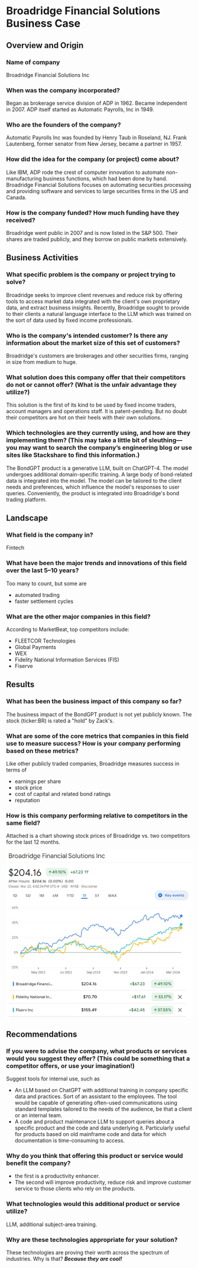# Broadridge Financial Solutions Business Case

## Overview and Origin

### Name of company
Broadridge Financial Solutions Inc

### When was the company incorporated?
Began as brokerage service division of ADP in 1962.  Became independent in 2007. ADP itself started as Automatic Payrolls, Inc in 1949.

### Who are the founders of the company?
Automatic Payrolls Inc was founded by Henry Taub in Roseland, NJ.  Frank Lautenberg, former senator from New Jersey, became a partner in 1957.

### How did the idea for the company (or project) come about?  
Like IBM, ADP rode the crest of computer innovation to automate non-manufacturing business functions, which had been done by hand.
Broadridge Financial Solutions focuses on automating securities processing and providing software and services to large securities firms in the US and Canada.

### How is the company funded? How much funding have they received?
Broadridge went public in 2007 and is now listed in the S&P 500.  Their shares are traded publicly, and they borrow on public markets extensively.

## Business Activities

### What specific problem is the company or project trying to solve?
Broadridge seeks to improve client revenues and reduce risk by offering tools to access market data integrated with the client's own proprietary data, and extract business insights.
Recently, Broadridge sought to provide to their clients a natural language interface to the LLM which was trained on the sort of data used by fixed income professionals.  

### Who is the company's intended customer? Is there any information about the market size of this set of customers?
Broadridge's customers are brokerages and other securities firms, ranging in size from medium to huge.

### What solution does this company offer that their competitors do not or cannot offer? (What is the unfair advantage they utilize?)
This solution is the first of its kind to be used by fixed income traders, account managers and operations staff.  It is patent-pending. But no doubt their competitors are hot on their heels with their own solutions.

### Which technologies are they currently using, and how are they implementing them? (This may take a little bit of sleuthing&mdash;you may want to search the company’s engineering blog or use sites like Stackshare to find this information.)
The BondGPT product is a generative LLM, built on ChatGPT-4.  The model undergoes additional domain-specific training.  A large body of bond-related data is integrated into the model.  The model can be tailored to the client needs and preferences, which influence the model's responses to user queries.  Conveniently, the product is integrated into Broadridge's bond trading platform.

## Landscape

### What field is the company in?
Fintech

### What have been the major trends and innovations of this field over the last 5&ndash;10 years?
Too many to count, but some are
- automated trading
- faster settlement cycles

### What are the other major companies in this field?
According to MarketBeat, top competitors include:
- FLEETCOR Technologies
- Global Payments
- WEX
- Fidelity National Information Services (FIS)
- Fiserve

## Results

### What has been the business impact of this company so far?
The business impact of the BondGPT product is not yet publicly known.  The stock (ticker:BR) is rated a "hold" by Zack's.

### What are some of the core metrics that companies in this field use to measure success? How is your company performing based on these metrics?
Like other publicly traded companies, Broadridge measures success in terms of 
- earnings per share
- stock price
- cost of capital and related bond ratings
- reputation

### How is this company performing relative to competitors in the same field?
Attached is a chart showing stock prices of Broadridge vs. two competitors for the last 12 months.

![BR stock comparison](BRstockCompare.jpg)

## Recommendations

### If you were to advise the company, what products or services would you suggest they offer? (This could be something that a competitor offers, or use your imagination!)
Suggest tools for internal use, such as 
- An LLM based on ChatGPT with additional training in company specific data and practices.  Sort of an assistant to the employees.  The tool would be capable of generating often-used communications using standard templates tailored to the needs of the audience, be that a client or an internal team.
- A code and product maintenance LLM to support queries about a specific product and the code and data underlying it.  Particularly useful for products based on old mainframe code and data for which documentation is time-consuming to access.

### Why do you think that offering this product or service would benefit the company?
- the first is a productivity enhancer.
- The second will improve productivity, reduce risk and improve customer service to those clients who rely on the products.

### What technologies would this additional product or service utilize?
LLM, additional subject-area training.

### Why are these technologies appropriate for your solution?
These technologies are proving their worth across the spectrum of industries. Why is that?  **_Because they are cool!_**